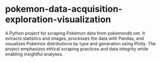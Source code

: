 # pokemon-data-acquisition-exploration-visualization
A Python project for scraping Pokémon data from pokemondb.net. It extracts statistics and images, processes the data with Pandas, and visualizes Pokémon distributions by type and generation using Plotly. The project emphasizes ethical scraping practices and data integrity while enabling insightful analyses.
